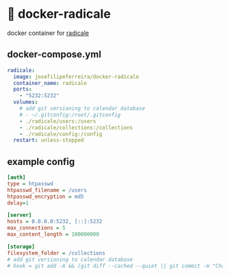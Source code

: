 # :calendar: docker-radicale

docker container for [radicale](https://radicale.org/v3.html)

## docker-compose.yml

```yml
radicale:
  image: josefilipeferreira/docker-radicale
  container_name: radicale
  ports:
    - "5232:5232"
  volumes:
    # add git versioning to calendar database
    # - ~/.gitconfig:/root/.gitconfig
    - ./radicale/users:/users
    - ./radicale/collections:/collections
    - ./radicale/config:/config
  restart: unless-stopped
```

## example config

```ini
[auth]
type = htpasswd
htpasswd_filename = /users
htpasswd_encryption = md5
delay=1

[server]
hosts = 0.0.0.0:5232, [::]:5232
max_connections = 5
max_content_length = 100000000

[storage]
filesystem_folder = /collections
# add git versioning to calendar database
# hook = git add -A && (git diff --cached --quiet || git commit -m "Changes by "%(user)s)
```
